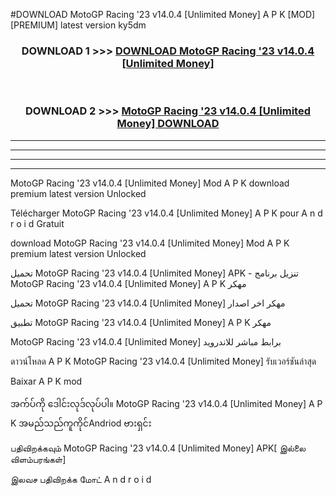 #DOWNLOAD MotoGP Racing '23 v14.0.4  [Unlimited Money] A P K [MOD] [PREMIUM] latest version ky5dm



<div align="center">

<h3>DOWNLOAD 1 >>> <a href="https://teeasianyam.web.app?sq=MotoGP Racing '23 v14.0.4  [Unlimited Money]">DOWNLOAD MotoGP Racing '23 v14.0.4  [Unlimited Money] </a></h3><br>

<h3>DOWNLOAD 2 >>> <a href="https://teeasianyam.web.app?sq=MotoGP Racing '23 v14.0.4  [Unlimited Money] ">MotoGP Racing '23 v14.0.4  [Unlimited Money]  DOWNLOAD </a></h3>

</div>


----------------------------------------------------------

----------------------------------------------------------

----------------------------------------------------------

----------------------------------------------------------


MotoGP Racing '23 v14.0.4  [Unlimited Money]  Mod A P K download premium latest version Unlocked

Télécharger MotoGP Racing '23 v14.0.4  [Unlimited Money]  A P K pour A n d r o i d Gratuit

download MotoGP Racing '23 v14.0.4  [Unlimited Money]  Mod A P K premium latest version Unlocked

تحميل MotoGP Racing '23 v14.0.4  [Unlimited Money]  APK - تنزيل برنامج MotoGP Racing '23 v14.0.4  [Unlimited Money]  A P K مهكر

تحميل MotoGP Racing '23 v14.0.4  [Unlimited Money]  مهكر اخر اصدار

تطبيق MotoGP Racing '23 v14.0.4  [Unlimited Money]  A P K مهكر

MotoGP Racing '23 v14.0.4  [Unlimited Money]  برابط مباشر للاندرويد

ดาวน์โหลด A P K MotoGP Racing '23 v14.0.4  [Unlimited Money]  รับเวอร์ชันล่าสุด

Baixar A P K mod

အက်ပ်ကို ဒေါင်းလုဒ်လုပ်ပါ။ MotoGP Racing '23 v14.0.4  [Unlimited Money]  A P K အမည်သည်ကူကိုင်Andriod ဗားရှင်း

பதிவிறக்கவும் MotoGP Racing '23 v14.0.4  [Unlimited Money]  APK[ இல்லை விளம்பரங்கள்] 
 
இலவச பதிவிறக்க மோட் A n d r o i d



